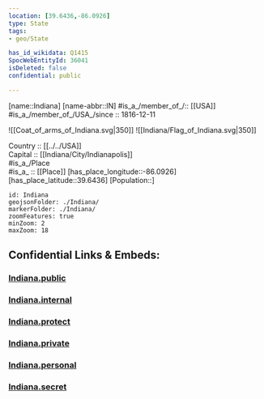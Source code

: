 ```yaml
---
location: [39.6436,-86.0926] 
type: State
tags:
- geo/State

has_id_wikidata: Q1415 
SpocWebEntityId: 36041
isDeleted: false
confidential: public

---
```

[name::Indiana] 
[name-abbr::IN] 
#is_a_/member_of_/:: [[USA]]
#is_a_/member_of_/USA_/since :: 1816-12-11  


![[Coat_of_arms_of_Indiana.svg|350]] 
![[Indiana/Flag_of_Indiana.svg|350]]  

Country :: [[../../USA]]  
Capital :: [[Indiana/City/Indianapolis]]  
#is_a_/Place  
#is_a_ :: [[Place]] 
[has_place_longitude::-86.0926] 
[has_place_latitude::39.6436] 
[Population::] 



```leaflet
id: Indiana
geojsonFolder: ./Indiana/
markerFolder: ./Indiana/
zoomFeatures: true 
minZoom: 2 
maxZoom: 18
```


## Confidential Links & Embeds: 

### [Indiana.public](/_public/\Earth\Continent\America~North\USA\USA~CentralIndiana.public.md) 

### [Indiana.internal](/_internal/\Earth\Continent\America~North\USA\USA~CentralIndiana.internal.md) 

### [Indiana.protect](/_protect/\Earth\Continent\America~North\USA\USA~CentralIndiana.protect.md) 

### [Indiana.private](/_private/\Earth\Continent\America~North\USA\USA~CentralIndiana.private.md) 

### [Indiana.personal](/_personal/\Earth\Continent\America~North\USA\USA~CentralIndiana.personal.md) 

### [Indiana.secret](/_secret/\Earth\Continent\America~North\USA\USA~CentralIndiana.secret.md)

